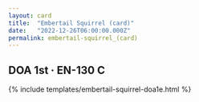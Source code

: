 ```yaml
---
layout: card
title:  "Embertail Squirrel (card)"
date:   "2022-12-26T06:00:00.000Z"
permalink: embertail-squirrel_(card)
---
```


## DOA 1st &middot; EN-130 C

{% include templates/embertail-squirrel-doa1e.html %}
